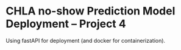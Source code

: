 # CHLA no-show Prediction Model Deployment – Project 4

Using fastAPI for deployment (and docker for containerization).
